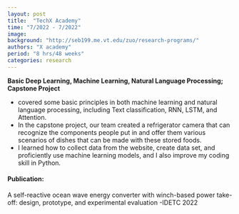 ```yaml
---
layout: post
title:  "TechX Academy"
time: "7/2022 - 7/2022"
image: 
background: "http://seb199.me.vt.edu/zuo/research-programs/"
authors: "X academy"
period: "8 hrs/48 weeks"
categories: research
---
```

**Basic Deep Learning, Machine Learning, Natural Language Processing; Capstone Project** 
- covered some basic principles in both machine learning and natural language processing, including Text classification, RNN, LSTM, and Attention.
- In the capstone project, our team created a refrigerator camera that can recognize the components people put in and offer them various scenarios of dishes that can be made with these stored foods. 
- I learned how to collect data from the website, create data set, and proficiently use machine learning models, and I also improve my coding skill in Python.

#### **Publication:**
A self-reactive ocean wave energy converter with winch-based power take-off: design, prototype, and experimental evaluation -IDETC 2022
